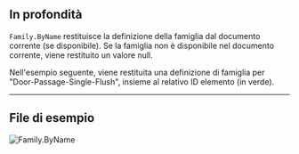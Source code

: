 ## In profondità
`Family.ByName` restituisce la definizione della famiglia dal documento corrente (se disponibile). Se la famiglia non è disponibile nel documento corrente, viene restituito un valore null.

Nell'esempio seguente, viene restituita una definizione di famiglia per "Door-Passage-Single-Flush", insieme al relativo ID elemento (in verde).
___
## File di esempio

![Family.ByName](./Revit.Elements.Family.ByName_img.jpg)
